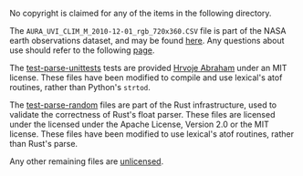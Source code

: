 No copyright is claimed for any of the items in the following directory.

The `AURA_UVI_CLIM_M_2010-12-01_rgb_720x360.CSV` file is part of the NASA earth observations dataset, and may be found [here](http://neo.sci.gsfc.nasa.gov/servlet/RenderData?si=1582435&cs=rgb&format=CSV&width=720&height=360). Any questions about use should refer to the following [page](https://neo.sci.gsfc.nasa.gov/about/).

The [test-parse-unittests](https://github.com/ahrvoje/numerics/blob/master/strtod/strtod_tests.toml) tests are provided [Hrvoje Abraham](https://github.com/ahrvoje) under an MIT license. These files have been modified to compile and use lexical's atof routines, rather than Python's `strtod`.

The [test-parse-random](https://github.com/rust-lang/rust/tree/master/src/etc/test-float-parse) files are part of the Rust infrastructure, used to validate the correctness of Rust's float parser. These files are licensed under the licensed under the Apache License, Version 2.0 or the MIT license. These files have been modified to use lexical's atof routines, rather than Rust's parse.

Any other remaining files are [unlicensed](https://unlicense.org/).
